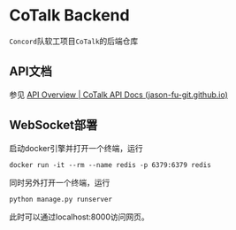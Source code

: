 # CoTalk Backend

`Concord`队软工项目`CoTalk`的后端仓库

## API文档

参见 [API Overview | CoTalk API Docs (jason-fu-git.github.io)](https://jason-fu-git.github.io/CoTalkReference/api-docs.html)

## WebSocket部署
启动docker引擎并打开一个终端，运行

    docker run -it --rm --name redis -p 6379:6379 redis

同时另外打开一个终端，运行

    python manage.py runserver

此时可以通过localhost:8000访问网页。